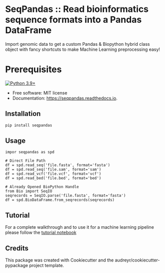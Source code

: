 
# SeqPandas :: Read bioinformatics sequence formats into a Pandas DataFrame

Import genomic data to get a custom Pandas &amp; Biopython hybrid class object with fancy shortcuts to make Machine Learning preprocessing easy!

# Prerequisites
[![Python 3.9+](https://img.shields.io/badge/python-3.9+-blue.svg)](https://www.python.org/downloads/release/python-390/)

* Free software: MIT license
* Documentation: https://seqpandas.readthedocs.io.


Installation
---
```bash
pip install seqpandas
```

Usage
---
```python3
impor seqpandas as spd

# Direct File Path
df = spd.read_seq('file.fasta', format='fasta')
df = spd.read_seq('file.sam', format='sam')
df = spd.read_vcf('file.vcf', format='vcf')
df = spd.read_bed('file.bed', format='bed')

# Already Opened BioPython Handle
from Bio import SeqIO
seqrecords = SeqIO.parse('file.fasta', format='fasta')
df = spd.BioDataFrame.from_seqrecords(seqrecords)
```

Tutorial
---
For a complete walkthrough and to use it for a machine learning pipeline please follow the [tutorial notebook](https://github.com/tmsincomb/SeqPandas/blob/master/tutorial.ipynb)


Credits
-------

This package was created with Cookiecutter and the audreyr/cookiecutter-pypackage project template.
